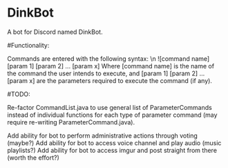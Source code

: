 # DinkBot
A bot for Discord named DinkBot.

#Functionality:

Commands are entered with the following syntax: \n
![command name] [param 1] [param 2] ... [param x]
Where [command name] is the name of the command the user intends to execute, and [param 1] [param 2] ... [param x] are the parameters required to execute the command (if any).

#TODO:

Re-factor CommandList.java to use general list of ParameterCommands instead of individual functions for each type of parameter command (may require re-writing ParameterCommand.java).

Add ability for bot to perform administrative actions through voting (maybe?)
Add ability for bot to access voice channel and play audio (music playlists?)
Add ability for bot to access imgur and post straight from there (worth the effort?)
